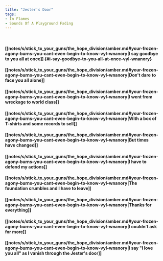 ```yaml
---
title: "Jester’s Door"
tags:
- In Flames
- Sounds Of A Playground Fading
---
```

&nbsp;
#### [[notes/s/stick_to_your_guns/the_hope_division/amber.md#your-frozen-agony-burns-you-cant-even-begin-to-know-vyl-wnanory|I say goodbye to you all at once]] {#i-say-goodbye-to-you-all-at-once-vyl-wnanory}
#### [[notes/s/stick_to_your_guns/the_hope_division/amber.md#your-frozen-agony-burns-you-cant-even-begin-to-know-vyl-wnanory|Don't dare to face you all alone]]
#### [[notes/s/stick_to_your_guns/the_hope_division/amber.md#your-frozen-agony-burns-you-cant-even-begin-to-know-vyl-wnanory|I went from wreckage to world class]]
#### [[notes/s/stick_to_your_guns/the_hope_division/amber.md#your-frozen-agony-burns-you-cant-even-begin-to-know-vyl-wnanory|With a box of T-shirts and some records to sell]]
#### [[notes/s/stick_to_your_guns/the_hope_division/amber.md#your-frozen-agony-burns-you-cant-even-begin-to-know-vyl-wnanory|But times have changed]]
#### [[notes/s/stick_to_your_guns/the_hope_division/amber.md#your-frozen-agony-burns-you-cant-even-begin-to-know-vyl-wnanory|I have to defend my actions]]
#### [[notes/s/stick_to_your_guns/the_hope_division/amber.md#your-frozen-agony-burns-you-cant-even-begin-to-know-vyl-wnanory|The foundation crumbles and I have to leave]]
#### [[notes/s/stick_to_your_guns/the_hope_division/amber.md#your-frozen-agony-burns-you-cant-even-begin-to-know-vyl-wnanory|Thanks for everything]]
#### [[notes/s/stick_to_your_guns/the_hope_division/amber.md#your-frozen-agony-burns-you-cant-even-begin-to-know-vyl-wnanory|I couldn't ask for more]]
#### [[notes/s/stick_to_your_guns/the_hope_division/amber.md#your-frozen-agony-burns-you-cant-even-begin-to-know-vyl-wnanory|I say "I love you all" as I vanish through the Jester's door]]
